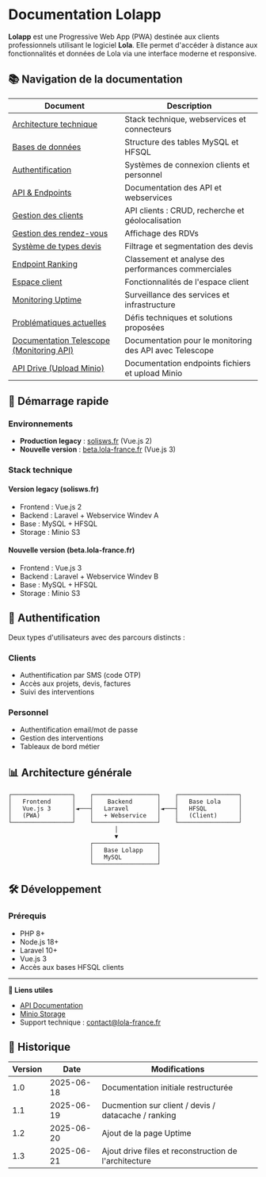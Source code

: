 # Documentation Lolapp

**Lolapp** est une Progressive Web App (PWA) destinée aux clients professionnels utilisant le logiciel **Lola**. Elle permet d'accéder à distance aux fonctionnalités et données de Lola via une interface moderne et responsive.

## 📚 Navigation de la documentation

| Document | Description |
|----------|-------------|
| [Architecture technique](architecture.md) | Stack technique, webservices et connecteurs |
| [Bases de données](databases.md) | Structure des tables MySQL et HFSQL |
| [Authentification](authentication.md) | Systèmes de connexion clients et personnel |
| [API & Endpoints](api.md) | Documentation des API et webservices |
| [Gestion des clients](clients.md) | API clients : CRUD, recherche et géolocalisation |
| [Gestion des rendez-vous](rdvs.md) | Affichage des RDVs |
| [Système de types devis](devis-types.md) | Filtrage et segmentation des devis |
| [Endpoint Ranking](ranking.md) | Classement et analyse des performances commerciales |
| [Espace client](client-space.md) | Fonctionnalités de l'espace client |
| [Monitoring Uptime](uptime.md) | Surveillance des services et infrastructure |
| [Problématiques actuelles](issues.md) | Défis techniques et solutions proposées |
| [Documentation Telescope (Monitoring API)](telescope.md) | Documentation pour le monitoring des API avec Telescope |
| [API Drive (Upload Minio)](drives_files.md) | Documentation endpoints fichiers et upload Minio |

## 🚀 Démarrage rapide

### Environnements

- **Production legacy** : [solisws.fr](https://solisws.fr) (Vue.js 2)
- **Nouvelle version** : [beta.lola-france.fr](https://beta.lola-france.fr) (Vue.js 3)

### Stack technique

#### Version legacy (solisws.fr)
- Frontend : Vue.js 2
- Backend : Laravel + Webservice Windev A
- Base : MySQL + HFSQL
- Storage : Minio S3

#### Nouvelle version (beta.lola-france.fr)
- Frontend : Vue.js 3
- Backend : Laravel + Webservice Windev B
- Base : MySQL + HFSQL
- Storage : Minio S3

## 🔑 Authentification

Deux types d'utilisateurs avec des parcours distincts :

### Clients
- Authentification par SMS (code OTP)
- Accès aux projets, devis, factures
- Suivi des interventions

### Personnel
- Authentification email/mot de passe
- Gestion des interventions
- Tableaux de bord métier

## 📊 Architecture générale

```
┌─────────────────┐    ┌──────────────────┐    ┌─────────────────┐
│   Frontend      │    │    Backend       │    │   Base Lola     │
│   Vue.js 3      │◄───┤   Laravel        │◄───┤   HFSQL         │
│   (PWA)         │    │   + Webservice   │    │   (Client)      │
└─────────────────┘    └──────────────────┘    └─────────────────┘
                              │
                              ▼
                       ┌──────────────────┐
                       │   Base Lolapp    │
                       │   MySQL          │
                       └──────────────────┘
```

## 🛠️ Développement

### Prérequis
- PHP 8+
- Node.js 18+
- Laravel 10+
- Vue.js 3
- Accès aux bases HFSQL clients

---

**🔗 Liens utiles**
- [API Documentation](https://api.lola-france.fr/docs/api)
- [Minio Storage](https://minio.solisws.fr)
- Support technique : [contact@lola-france.fr](mailto:contact@lola-france.fr)

## 📝 Historique

| Version | Date | Modifications |
|---------|------|---------------|
| 1.0 | 2025-06-18 | Documentation initiale restructurée |
| 1.1 | 2025-06-19 | Ducmention sur client / devis / datacache / ranking |
| 1.2 | 2025-06-20 | Ajout de la page Uptime |
| 1.3 | 2025-06-21 | Ajout drive files et reconstruction de l'architecture |